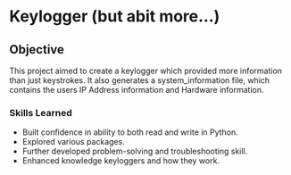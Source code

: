 # Keylogger (but abit more...)

## Objective

This project aimed to create a keylogger which provided more information than just keystrokes. It also generates a system_information file, which contains the users IP Address information and Hardware information.

### Skills Learned

- Built confidence in ability to both read and write in Python. 
- Explored various packages.
- Further developed problem-solving and troubleshooting skill.
- Enhanced knowledge keyloggers and how they work.




